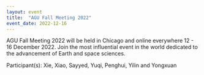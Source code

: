 ```yaml
---
layout: event
title:  "AGU Fall Meeting 2022"
event_date: 2022-12-16
---
```


AGU Fall Meeting 2022 will be held in Chicago and online everywhere 12 - 16 December 2022. 
Join the most influential event in the world dedicated to the advancement of Earth and space sciences. 

Participant(s): Xie, Xiao, Sayyed, Yuqi, Penghui, Yilin and Yongxuan